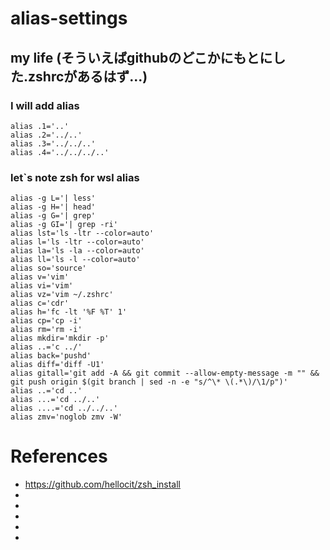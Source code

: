 # alias-settings
## my life (そういえばgithubのどこかにもとにした.zshrcがあるはず...)

### I will add alias
`alias .1='..'`  
`alias .2='../..'`  
`alias .3='../../..'`  
`alias .4='../../../..'`  


### let`s note zsh for wsl alias
`alias -g L='| less'`  
`alias -g H='| head'`  
`alias -g G='| grep'`  
`alias -g GI='| grep -ri'`  
`alias lst='ls -ltr --color=auto'`  
`alias l='ls -ltr --color=auto'`  
`alias la='ls -la --color=auto'`  
`alias ll='ls -l --color=auto'`  
`alias so='source'`  
`alias v='vim'`  
`alias vi='vim'`  
`alias vz='vim ~/.zshrc'`  
`alias c='cdr'`  
`alias h='fc -lt '%F %T' 1'`  
`alias cp='cp -i'`  
`alias rm='rm -i'`  
`alias mkdir='mkdir -p'`  
`alias ..='c ../'`  
`alias back='pushd'`  
`alias diff='diff -U1'`  
`alias gitall='git add -A && git commit --allow-empty-message -m "" && git push origin $(git branch | sed -n -e "s/^\* \(.*\)/\1/p")'`  
`alias ..='cd ..'`  
`alias ...='cd ../..'`  
`alias ....='cd ../../..'`  
`alias zmv='noglob zmv -W'`  
# References
* https://github.com/hellocit/zsh_install
* 
* 
* 
* 
* 